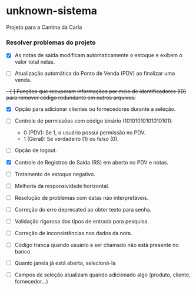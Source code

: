 # unknown-sistema

Projeto para a Cantina da Carla

### Resolver problemas do projeto

- [x] As notas de saída modificam automaticamente o estoque e exibem o valor total nelas.

- [ ] Atualização automática do Ponto de Venda (PDV) ao finalizar uma venda.

~~- [ ] Funções que recuperam informações por meio de identificadores (ID) para remover código redundante em outros arquivos.~~  

- [x] Opção para adicionar clientes ou fornecedores durante a seleção.

- [ ] Controle de permissões com código binário (10101010101010101):

  - 0 (PDV): Se 1, o usuário possui permissão no PDV.
  - 1 (Geral): Se verdadeiro (1) ou falso (0).

- [ ] Opção de logout.

- [x] Controle de Registros de Saída (RS) em aberto no PDV e notas.

- [ ] Tratamento de estoque negativo.

- [ ] Melhoria da responsividade horizontal.

- [ ] Resolução de problemas com datas não interpretáveis.

- [ ] Correção do erro deprecated ao obter texto para senha.

- [ ] Validação rigorosa dos tipos de entrada para pesquisa.

- [ ] Correção de inconsistências nos dados da nota.

- [ ] Código tranca quando usuário a ser chamado não está presente no banco.

- [ ] Quanto janela já está aberta, selecioná-la
- [ ] Campos de seleção atualizam quando adicionado algo (produto, cliente, fornecedor...)
